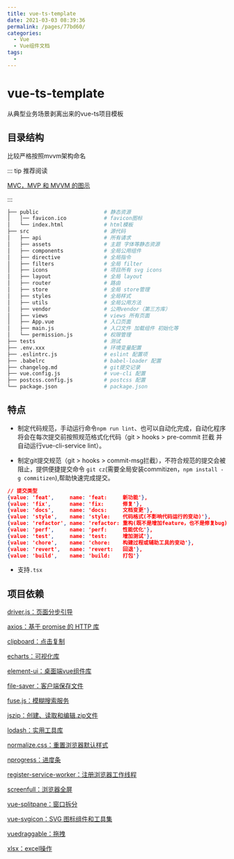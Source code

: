 ```yaml
---
title: vue-ts-template
date: 2021-03-03 08:39:36
permalink: /pages/77bd60/
categories:
  - Vue
  - Vue组件文档
tags:
  - 
---
```

# vue-ts-template

从典型业务场景剥离出来的vue-ts项目模板

## 目录结构

比较严格按照mvvm架构命名

::: tip 推荐阅读

[MVC，MVP 和 MVVM 的图示](http://www.ruanyifeng.com/blog/2015/02/mvcmvp_mvvm.html)

:::

```bash
├── public                     # 静态资源
│   │── favicon.ico            # favicon图标
│   └── index.html             # html模板
├── src                        # 源代码
│   ├── api                    # 所有请求
│   ├── assets                 # 主题 字体等静态资源
│   ├── components             # 全局公用组件
│   ├── directive              # 全局指令
│   ├── filters                # 全局 filter
│   ├── icons                  # 项目所有 svg icons
│   ├── layout                 # 全局 layout
│   ├── router                 # 路由
│   ├── store                  # 全局 store管理
│   ├── styles                 # 全局样式
│   ├── utils                  # 全局公用方法
│   ├── vendor                 # 公用vendor（第三方库）
│   ├── views                  # views 所有页面
│   ├── App.vue                # 入口页面
│   ├── main.js                # 入口文件 加载组件 初始化等
│   └── permission.js          # 权限管理
├── tests                      # 测试
├── .env.xxx                   # 环境变量配置
├── .eslintrc.js               # eslint 配置项
├── .babelrc                   # babel-loader 配置
├── changelog.md               # git提交记录
├── vue.config.js              # vue-cli 配置
├── postcss.config.js          # postcss 配置
└── package.json               # package.json
```

## 特点

- 制定代码规范，手动运行命令`npm run lint`、也可以自动化完成，自动化程序将会在每次提交前按照规范格式化代码（git > hooks > pre-commit 拦截 并自动运行vue-cli-service lint）。

- 制定git提交规范（git > hooks > commit-msg拦截），不符合规范的提交会被阻止，提供便捷提交命令 `git cz`(需要全局安装commitizen，`npm install -g commitizen`),帮助快速完成提交。

``` json
// 提交类型
{value: 'feat',     name: 'feat:     新功能'},
{value: 'fix',      name: 'fix:      修复'},
{value: 'docs',     name: 'docs:     文档变更'},
{value: 'style',    name: 'style:    代码格式(不影响代码运行的变动)'},
{value: 'refactor', name: 'refactor: 重构(既不是增加feature，也不是修复bug)'},
{value: 'perf',     name: 'perf:     性能优化'},
{value: 'test',     name: 'test:     增加测试'},
{value: 'chore',    name: 'chore:    构建过程或辅助工具的变动'},
{value: 'revert',   name: 'revert:   回退'},
{value: 'build',    name: 'build:    打包'}
```



- 支持`.tsx`

## 项目依赖

[driver.js：页面分步引导](https://github.com/kamranahmedse/driver.js?files=1)

[axios：基于 promise 的 HTTP 库](https://github.com/axios/axios)

[clipboard：点击复制](https://clipboardjs.com/)

[echarts：可视化库](https://echarts.apache.org/zh/index.html)

[element-ui：桌面端vue组件库](https://element.eleme.io/#/zh-CN/component/installation)

[file-saver：客户端保存文件](https://github.com/eligrey/FileSaver.js/)

[fuse.js：模糊搜索服务](https://fusejs.io/)

[jszip：创建、读取和编辑.zip文件](https://stuk.github.io/jszip/)

[lodash：实用工具库](https://www.lodashjs.com/)

[normalize.css：重置浏览器默认样式](http://necolas.github.io/normalize.css/)

[nprogress：进度条](https://ricostacruz.com/nprogress/)

[register-service-worker：注册浏览器工作线程](https://github.com/yyx990803/register-service-worker#readme)

[screenfull：浏览器全屏](https://github.com/sindresorhus/screenfull.js/)

[vue-splitpane：窗口拆分](https://github.com/PanJiaChen/vue-split-pane)

[vue-svgicon：SVG 图标组件和工具集](https://mmf-fe.github.io/svgicon/guide/#%E4%BB%8B%E7%BB%8D)

[vuedraggable：拖拽](https://github.com/SortableJS/Vue.Draggable)

[xlsx：excel操作](https://github.com/SheetJS/sheetjs)
